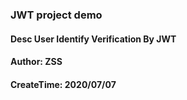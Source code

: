 ### JWT project demo

#### Desc User Identify Verification By JWT

#### Author: ZSS
#### CreateTime: 2020/07/07